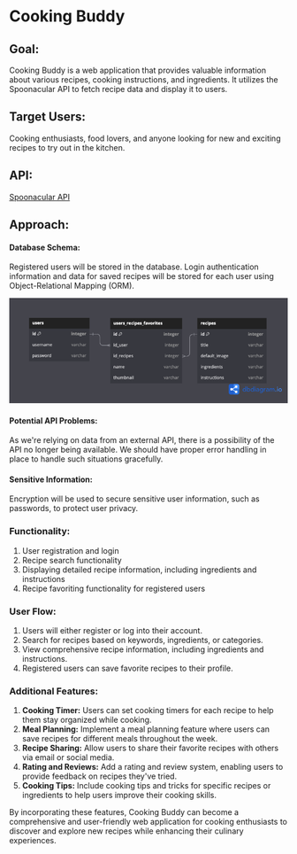 # Cooking Buddy

## Goal: 
Cooking Buddy is a web application that provides valuable information about various recipes, cooking instructions, and ingredients. It utilizes the Spoonacular API to fetch recipe data and display it to users.

## Target Users: 
Cooking enthusiasts, food lovers, and anyone looking for new and exciting recipes to try out in the kitchen.

## API: 
 [Spoonacular API](https://spoonacular.com/food-api/docs)
 
## Approach:
#### Database Schema: 
Registered users will be stored in the database. Login authentication information and data for saved recipes will be stored for each user using Object-Relational Mapping (ORM).

![Cooking Buddy Dataqbase](CookingBuddy.png)

#### Potential API Problems: 
As we're relying on data from an external API, there is a possibility of the API no longer being available. We should have proper error handling in place to handle such situations gracefully. 

#### Sensitive Information: 
Encryption will be used to secure sensitive user information, such as passwords, to protect user privacy.

### Functionality:
1. User registration and login
2. Recipe search functionality
3. Displaying detailed recipe information, including ingredients and instructions
4. Recipe favoriting functionality for registered users

### User Flow:
1. Users will either register or log into their account.
2. Search for recipes based on keywords, ingredients, or categories.
3. View comprehensive recipe information, including ingredients and instructions.
4. Registered users can save favorite recipes to their profile.

### Additional Features:
1. **Cooking Timer:** Users can set cooking timers for each recipe to help them stay organized while cooking.
2. **Meal Planning:** Implement a meal planning feature where users can save recipes for different meals throughout the week.
3. **Recipe Sharing:** Allow users to share their favorite recipes with others via email or social media.
4. **Rating and Reviews:** Add a rating and review system, enabling users to provide feedback on recipes they've tried.
5. **Cooking Tips:** Include cooking tips and tricks for specific recipes or ingredients to help users improve their cooking skills.

By incorporating these features, Cooking Buddy can become a comprehensive and user-friendly web application for cooking enthusiasts to discover and explore new recipes while enhancing their culinary experiences.
